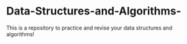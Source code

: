 # Data-Structures-and-Algorithms-
This is a repository to practice and revise your data structures and algorithms! 
